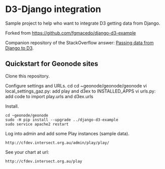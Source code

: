 # D3-Django integration

Sample project to help who want to integrate D3 getting data from Django.

Forked from https://github.com/fgmacedo/django-d3-example

Companion repository of the StackOverflow answer: [Passing data from Django to D3](http://stackoverflow.com/a/26455798/585592).


## Quickstart for Geonode sites

Clone this repository.

Configure settings and URLs.
    cd cd ~geonode/geonode/geonode
    vi local_settings_gaz.py: add play and d3ex to INSTALLED_APPS
    vi urls.py: add code to import play.urls and d3ex.urls

Install.

    cd ~geonode/geonode
    sudo -H pip install --upgrade ../django-d3-example
    sudo service apache2 restart

Log into admin and add some Play instances (sample data).

    http://cfdev.intersect.org.au/admin/play/play/

See your chart at url:

    http://cfdev.intersect.org.au/play